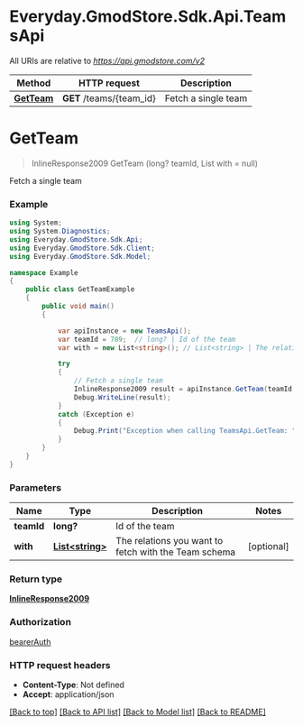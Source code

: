 # Everyday.GmodStore.Sdk.Api.TeamsApi

All URIs are relative to *https://api.gmodstore.com/v2*

Method | HTTP request | Description
------------- | ------------- | -------------
[**GetTeam**](TeamsApi.md#getteam) | **GET** /teams/{team_id} | Fetch a single team

<a name="getteam"></a>
# **GetTeam**
> InlineResponse2009 GetTeam (long? teamId, List<string> with = null)

Fetch a single team

### Example
```csharp
using System;
using System.Diagnostics;
using Everyday.GmodStore.Sdk.Api;
using Everyday.GmodStore.Sdk.Client;
using Everyday.GmodStore.Sdk.Model;

namespace Example
{
    public class GetTeamExample
    {
        public void main()
        {

            var apiInstance = new TeamsApi();
            var teamId = 789;  // long? | Id of the team
            var with = new List<string>(); // List<string> | The relations you want to fetch with the Team schema (optional) 

            try
            {
                // Fetch a single team
                InlineResponse2009 result = apiInstance.GetTeam(teamId, with);
                Debug.WriteLine(result);
            }
            catch (Exception e)
            {
                Debug.Print("Exception when calling TeamsApi.GetTeam: " + e.Message );
            }
        }
    }
}
```

### Parameters

Name | Type | Description  | Notes
------------- | ------------- | ------------- | -------------
 **teamId** | **long?**| Id of the team | 
 **with** | [**List&lt;string&gt;**](string.md)| The relations you want to fetch with the Team schema | [optional] 

### Return type

[**InlineResponse2009**](InlineResponse2009.md)

### Authorization

[bearerAuth](../README.md#bearerAuth)

### HTTP request headers

 - **Content-Type**: Not defined
 - **Accept**: application/json

[[Back to top]](#) [[Back to API list]](../README.md#documentation-for-api-endpoints) [[Back to Model list]](../README.md#documentation-for-models) [[Back to README]](../README.md)
